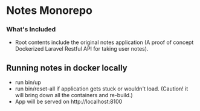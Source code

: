 # Notes Monorepo

### What's Included
- Root contents include the original notes application (A proof of concept Dockerized Laravel Restful API for taking user notes).

## Running notes in docker locally
- run bin/up
- run bin/reset-all if application gets stuck or wouldn't load. (Caution! it will bring down all the containers and re-build.)
- App will be served on http://localhost:8100
